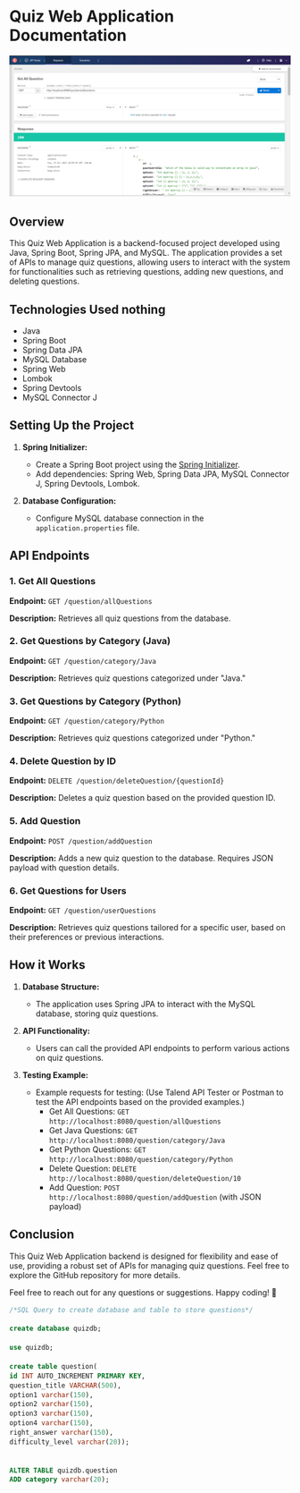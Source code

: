 # Quiz Web Application Documentation

![image.info](api-test-snapshot.png)

## Overview

This Quiz Web Application is a backend-focused project developed using Java, Spring Boot, Spring JPA, and MySQL. The application provides a set of APIs to manage quiz questions, allowing users to interact with the system for functionalities such as retrieving questions, adding new questions, and deleting questions.

## Technologies Used nothing

- Java
- Spring Boot
- Spring Data JPA
- MySQL Database
- Spring Web
- Lombok
- Spring Devtools
- MySQL Connector J

## Setting Up the Project

1. **Spring Initializer:**
   - Create a Spring Boot project using the [Spring Initializer](https://start.spring.io/).
   - Add dependencies: Spring Web, Spring Data JPA, MySQL Connector J, Spring Devtools, Lombok.

2. **Database Configuration:**
   - Configure MySQL database connection in the `application.properties` file.

## API Endpoints

### 1. Get All Questions

**Endpoint:** `GET /question/allQuestions`

**Description:**
Retrieves all quiz questions from the database.

### 2. Get Questions by Category (Java)

**Endpoint:** `GET /question/category/Java`

**Description:**
Retrieves quiz questions categorized under "Java."

### 3. Get Questions by Category (Python)

**Endpoint:** `GET /question/category/Python`

**Description:**
Retrieves quiz questions categorized under "Python."

### 4. Delete Question by ID

**Endpoint:** `DELETE /question/deleteQuestion/{questionId}`

**Description:**
Deletes a quiz question based on the provided question ID.

### 5. Add Question

**Endpoint:** `POST /question/addQuestion`

**Description:**
Adds a new quiz question to the database. Requires JSON payload with question details.

### 6. Get Questions for Users

**Endpoint:** `GET /question/userQuestions`

**Description:**
Retrieves quiz questions tailored for a specific user, based on their preferences or previous interactions.

## How it Works

1. **Database Structure:**
   - The application uses Spring JPA to interact with the MySQL database, storing quiz questions.

2. **API Functionality:**
   - Users can call the provided API endpoints to perform various actions on quiz questions.

3. **Testing Example:**
   - Example requests for testing: (Use Talend API Tester or Postman to test the API endpoints based on the provided examples.)
     - Get All Questions: `GET http://localhost:8080/question/allQuestions`
     - Get Java Questions: `GET http://localhost:8080/question/category/Java`
     - Get Python Questions: `GET http://localhost:8080/question/category/Python`
     - Delete Question: `DELETE http://localhost:8080/question/deleteQuestion/10`
     - Add Question: `POST http://localhost:8080/question/addQuestion` (with JSON payload)

## Conclusion

This Quiz Web Application backend is designed for flexibility and ease of use, providing a robust set of APIs for managing quiz questions. Feel free to explore the GitHub repository for more details.

Feel free to reach out for any questions or suggestions. Happy coding! 🚀


```SQL
/*SQL Query to create database and table to store questions*/

create database quizdb;

use quizdb;

create table question(
id INT AUTO_INCREMENT PRIMARY KEY,
question_title VARCHAR(500),
option1 varchar(150),
option2 varchar(150),
option3 varchar(150),
option4 varchar(150),
right_answer varchar(150),
difficulty_level varchar(20));


ALTER TABLE quizdb.question
ADD category varchar(20);
